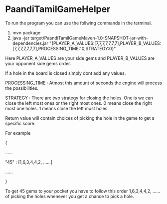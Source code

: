 # PaandiTamilGameHelper
 To run the program you can use the follwing commands in the terminal. 
 
 1) mvn package
 2) java -jar target/PaandiTamilGameMaven-1.0-SNAPSHOT-jar-with-dependencies.jar "{PLAYER_A_VALUES:[7,7,7,7,7,7,7],PLAYER_B_VALUES:[7,7,7,7,7,7,7],PROCESSING_TIME:10,STRATEGY:0}"
 
 Here PLAYER_A_VALUES are your side gems and PLAYER_B_VALUES are your opponent side gems order.
 
 If a hole in the board is closed simply dont add any values. 
 
 PROCESSING_TIME : Atmost this amount of seconds the engine will process the possibilities. 
 
 STRATEGY : There are two strategy for closing the holes. One is we can close the left most ones or the right most ones. 0 means close the right most one holes. 1 means close the left most holes.
 
 Return value will contain choices of picking the hole in the game to get a specific score. 
 
 For example 
 
 {
 
 ......
 
 "45" : [1,6,3,4,4,2, ......]
 
 ......
 
 }
 
 To get 45 gems to your pocket you have to follow this order 1,6,3,4,4,2, ...... of picking the holes whenever you get a chance to pick a hole.
